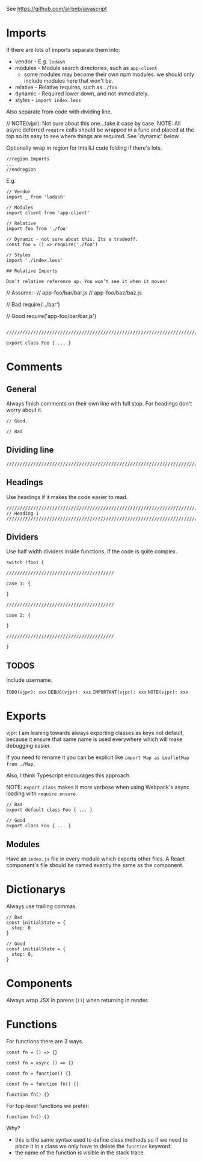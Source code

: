 See https://github.com/airbnb/javascript

# Imports

If there are lots of imports separate them into:

- vendor - E.g. `lodash`
- modules - Module search directories, such as `app-client`
  - some modules may become their own npm modules. we should only include modules here that won't be.
- relative - Relative requires, such as `./foo`
- dynamic - Required lower down, and not immediately.
- styles - `import index.less`

Also separate from code with dividing line.

// NOTE(vjpr): Not sure about this one...take it case by case.
NOTE: All async deferred `require` calls should be wrapped in a func and
placed at the top so its easy to see where things are required. See 'dynamic' below.

Optionally wrap in region for IntelliJ code folding if there's lots. 

```
//region Imports
...
//endregion
```

E.g.

```
// Vendor
import _ from 'lodash'

// Modules
import client from 'app-client'

// Relative
import foo from './foo'

// Dynamic - not sure about this. Its a tradeoff.
const foo = () => require('./foo')

// Styles
import './index.less'

## Relative Imports

Don’t relative reference up. You won’t see it when it moves!

```
// Assume:-
// app-foo/bar/bar.js
// app-foo/baz/baz.js

// Bad
require('../bar')

// Good
require('app-foo/bar/bar.js')
```

////////////////////////////////////////////////////////////////////////////////

export class Foo { ... }

```

# Comments

## General

Always finish comments on their own line with full stop.
For headings don't worry about it.

```
// Good.

// Bad
```

## Dividing line

```
////////////////////////////////////////////////////////////////////////////////
```

## Headings

Use headings if it makes the code easier to read.

```
////////////////////////////////////////////////////////////////////////////////
// Heading 1
////////////////////////////////////////////////////////////////////////////////
```

## Dividers

Use half width dividers inside functions, if the code is quite complex.

```
switch (foo) {

////////////////////////////////////////

case 1: {

}

////////////////////////////////////////

case 2: {

}

////////////////////////////////////////

}

```

## TODOS

Include username.

`TODO(vjpr): xxx`
`DEBUG(vjpr): xxx`
`IMPORTANT(vjpr): xxx`
`NOTE(vjpr): xxx`

# Exports 

vjpr: I am leaning towards always exporting classes as keys not default, because it
ensure that same name is used everywhere which will make debugging easier.

If you need to rename it you can be explicit like `import Map as LeafletMap from ./Map`.

Also, I think Typescript encourages this approach.

NOTE: `export class` makes it more verbose when using Webpack's async loading with `require.ensure`.

```
// Bad
export default class Foo { ... } 

// Good
export class Foo { ... } 
```

## Modules

Have an `index.js` file in every module which exports other files. 
A React component's file should be named exactly the same as the component.

# Dictionarys

Always use trailing commas.

```
// Bad
const initialState = {
  step: 0
}

// Good
const initialState = {
  step: 0,
}
```

# Components

Always wrap JSX in parens (`()`) when returning in render.

# Functions

For functions there are 3 ways.

```
const fn = () => {}

const fn = async () => {}

const fn = function() {}

const fn = function fn() {}

function fn() {}
```

For top-level functions we prefer:

```
function fn() {}
```

Why?

- this is the same syntax used to define class methods so if we need to place 
  it in a class we only have to delete the `function` keyword.
- the name of the function is visible in the stack trace.

